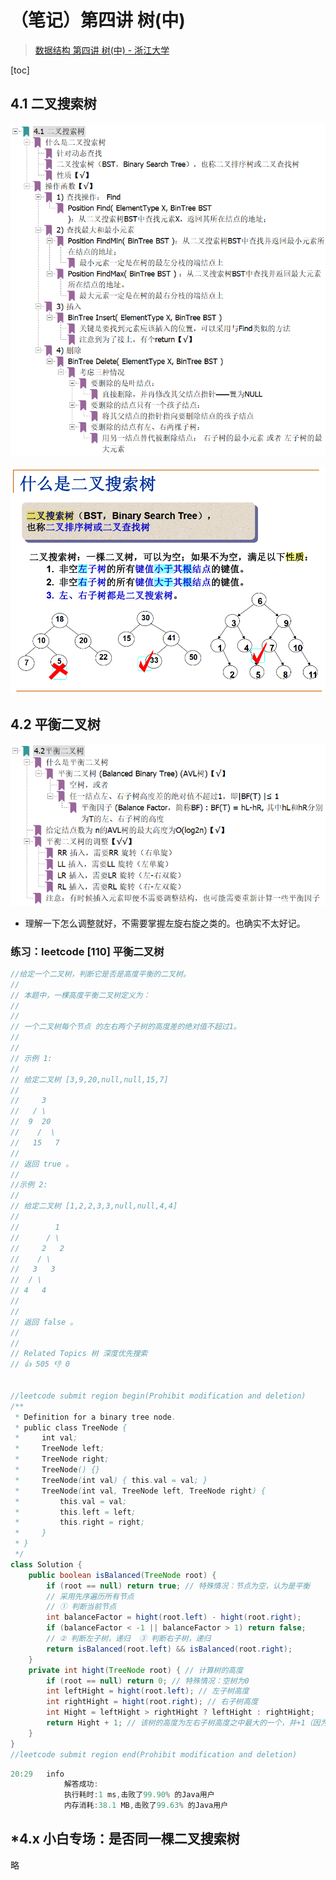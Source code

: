 # （笔记）第四讲 树(中)

> [数据结构 第四讲 树(中) - 浙江大学](https://www.icourse163.org/learn/ZJU-93001?tid=1461682474#/learn/content?type=detail&id=1238255568&sm=1)

[toc]

## 4.1 二叉搜索树

![image-20201021224100492](https://raw.githubusercontent.com/bobo6668/markdown-pictures-bobo/master/img/data-structure/20201021224100.png)

![image-20201021221730117](https://raw.githubusercontent.com/bobo6668/markdown-pictures-bobo/master/img/data-structure/20201021221730.png)



## 4.2 平衡二叉树

![image-20201022210118257](https://raw.githubusercontent.com/bobo6668/markdown-pictures-bobo/master/img/data-structure/20201022210118.png)

* 理解一下怎么调整就好，不需要掌握左旋右旋之类的。也确实不太好记。

### 练习：leetcode [110] 平衡二叉树

```java
//给定一个二叉树，判断它是否是高度平衡的二叉树。 
//
// 本题中，一棵高度平衡二叉树定义为： 
//
// 
// 一个二叉树每个节点 的左右两个子树的高度差的绝对值不超过1。 
// 
//
// 示例 1: 
//
// 给定二叉树 [3,9,20,null,null,15,7] 
//
//     3
//   / \
//  9  20
//    /  \
//   15   7 
//
// 返回 true 。 
// 
//示例 2: 
//
// 给定二叉树 [1,2,2,3,3,null,null,4,4] 
//
//        1
//      / \
//     2   2
//    / \
//   3   3
//  / \
// 4   4
// 
//
// 返回 false 。 
//
// 
// Related Topics 树 深度优先搜索 
// 👍 505 👎 0


//leetcode submit region begin(Prohibit modification and deletion)
/**
 * Definition for a binary tree node.
 * public class TreeNode {
 *     int val;
 *     TreeNode left;
 *     TreeNode right;
 *     TreeNode() {}
 *     TreeNode(int val) { this.val = val; }
 *     TreeNode(int val, TreeNode left, TreeNode right) {
 *         this.val = val;
 *         this.left = left;
 *         this.right = right;
 *     }
 * }
 */
class Solution {
    public boolean isBalanced(TreeNode root) {
        if (root == null) return true; // 特殊情况：节点为空，认为是平衡
        // 采用先序遍历所有节点
        // ① 判断当前节点
        int balanceFactor = hight(root.left) - hight(root.right);
        if (balanceFactor < -1 || balanceFactor > 1) return false;
        // ② 判断左子树，递归  ③ 判断右子树，递归
        return isBalanced(root.left) && isBalanced(root.right);
    }
    private int hight(TreeNode root) { // 计算树的高度
        if (root == null) return 0; // 特殊情况：空树为0
        int leftHight = hight(root.left); // 左子树高度
        int rightHight = hight(root.right); // 右子树高度
        int Hight = leftHight > rightHight ? leftHight : rightHight;
        return Hight + 1; // 该树的高度为左右子树高度之中最大的一个，并+1（因为1个节点的高度为1）
    }
}
//leetcode submit region end(Prohibit modification and deletion)
```

```java
20:29	info
			解答成功:
			执行耗时:1 ms,击败了99.90% 的Java用户
			内存消耗:38.1 MB,击败了99.63% 的Java用户
```



## *4.x 小白专场：是否同一棵二叉搜索树

略